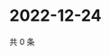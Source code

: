 # 2022-12-24

共 0 条

<!-- BEGIN WEIBO -->
<!-- 最后更新时间 Sat Dec 24 2022 15:11:48 GMT+0800 (China Standard Time) -->

<!-- END WEIBO -->
